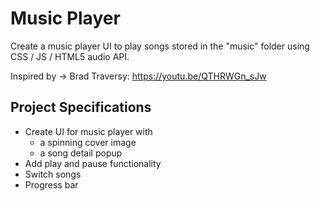 # Music Player

Create a music player UI to play songs stored in the "music" folder using CSS / JS / HTML5 audio API.

Inspired by -> Brad Traversy: <https://youtu.be/QTHRWGn_sJw>

## Project Specifications

- Create UI for music player with
  - a spinning cover image
  - a song detail popup
- Add play and pause functionality
- Switch songs
- Progress bar
